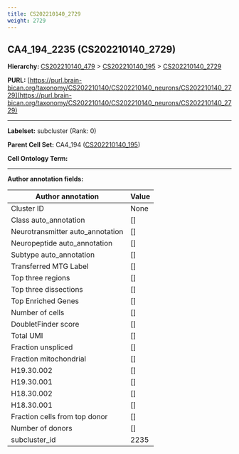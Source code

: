 ```yaml
---
title: CS202210140_2729
weight: 2729
---
```

## CA4_194_2235 (CS202210140_2729)
<b>Hierarchy: </b>
[CS202210140_479](../CS202210140_479) >
[CS202210140_195](../CS202210140_195) >
[CS202210140_2729](../CS202210140_2729)

**PURL:** [https://purl.brain-bican.org/taxonomy/CS202210140/CS202210140_neurons/CS202210140_2729](https://purl.brain-bican.org/taxonomy/CS202210140/CS202210140_neurons/CS202210140_2729)

---


**Labelset:** subcluster (Rank: 0)

**Parent Cell Set:** CA4_194 ([CS202210140_195](../CS202210140_195))



**Cell Ontology Term:** 

[MARKER GENES.]: #


---

[TRANSFERRED ANNOTATIONS.]: #


[AUTHOR ANNOTATION FIELDS.]: #


**Author annotation fields:**

| Author annotation | Value |
|-------------------|-------|
|Cluster ID|None|
|Class auto_annotation|[]|
|Neurotransmitter auto_annotation|[]|
|Neuropeptide auto_annotation|[]|
|Subtype auto_annotation|[]|
|Transferred MTG Label|[]|
|Top three regions|[]|
|Top three dissections|[]|
|Top Enriched Genes|[]|
|Number of cells|[]|
|DoubletFinder score|[]|
|Total UMI|[]|
|Fraction unspliced|[]|
|Fraction mitochondrial|[]|
|H19.30.002|[]|
|H19.30.001|[]|
|H18.30.002|[]|
|H18.30.001|[]|
|Fraction cells from top donor|[]|
|Number of donors|[]|
|subcluster_id|2235|
